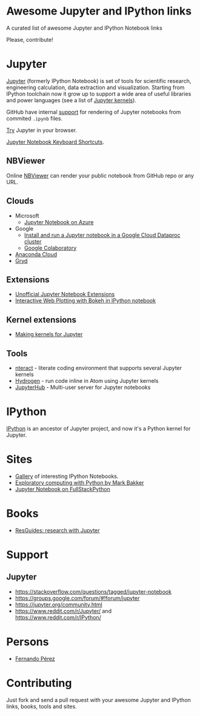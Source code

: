 # Awesome Jupyter and IPython links
A curated list of awesome Jupyter and IPython Notebook links

Please, contribute!

# Jupyter

[Jupyter](http://jupyter.org) (formerly IPython Notebook) is set of tools for scientific research, engineering calculation, data extraction and visualization. Starting from IPython toolchain now it grow up to support a wide area of useful libraries and power languages (see a list of [Jupyter kernels](https://github.com/jupyter/jupyter/wiki/Jupyter-kernels)).

GitHub have internal [support](https://github.com/blog/1995-github-jupyter-notebooks-3) for rendering of Jupyter notebooks from commited `.ipynb` files.

[Try](https://try.jupyter.org/) Jupyter in your browser.

[Jupyter Notebook Keyboard Shortcuts](https://www.cheatography.com/weidadeyue/cheat-sheets/jupyter-notebook/).

## NBViewer

Online [NBViewer](https://nbviewer.jupyter.org/) can render your public notebook from GitHub repo or any URL.

## Clouds

* Microsoft
  * [Jupyter Notebook on Azure](https://docs.microsoft.com/en-us/azure/virtual-machines/virtual-machines-linux-jupyter-notebook)
* Google
  * [Install and run a Jupyter notebook in a Google Cloud Dataproc cluster](https://cloud.google.com/dataproc/docs/tutorials/jupyter-notebook)
  * [Google Colaboratory](https://research.google.com/colaboratory/unregistered.html)
* [Anaconda Cloud](https://anaconda.org/)
* [Gryd](https://gryd.us/)

## Extensions

* [Unofficial Jupyter Notebook Extensions](https://github.com/ipython-contrib/jupyter_contrib_nbextensions)
* [Interactive Web Plotting with Bokeh in IPython notebook](https://github.com/bokeh/bokeh-notebooks)

## Kernel extensions

* [Making kernels for Jupyter](https://jupyter-client.readthedocs.io/en/latest/kernels.html)

## Tools

* [nteract](https://github.com/nteract/nteract) - literate coding environment that supports several Jupyter kernels
* [Hydrogen](https://github.com/nteract/hydrogen) - run code inline in Atom using Jupyter kernels
* [JupyterHub](https://github.com/jupyterhub/jupyterhub) - Multi-user server for Jupyter notebooks

# IPython

[IPython](http://ipython.org/) is an ancestor of Jupyter project, and now it's a Python kernel for Jupyter.

# Sites

* [Gallery](https://github.com/ipython/ipython/wiki/A-gallery-of-interesting-IPython-Notebooks) of interesting IPython Notebooks.
* [Exploratory computing with Python by Mark Bakker](http://mbakker7.github.io/exploratory_computing_with_python/)
* [Jupyter Notebook on FullStackPython](https://www.fullstackpython.com/jupyter-notebook.html)

# Books

* [ResGuides: research with Jupyter](https://www.gitbook.com/book/dansand/resguides-research-with-jupyter/details)

# Support

## Jupyter

* https://stackoverflow.com/questions/tagged/jupyter-notebook
* https://groups.google.com/forum/#!forum/jupyter
* https://jupyter.org/community.html
* https://www.reddit.com/r/Jupyter/ and https://www.reddit.com/r/IPython/

# Persons

* [Fernando Pérez](https://en.wikipedia.org/wiki/Fernando_P%C3%A9rez_(software_developer))

# Contributing

Just fork and send a pull request with your awesome Jupyter and IPython links, books, tools and sites.

